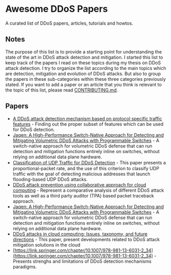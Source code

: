 # Awesome DDoS Papers
A curated list of DDoS papers, articles, tutorials and howtos. 

## Notes
The purpose of this list is to provide a starting point for understanding the state of the art in DDoS attack detection and mitigation. I started this list to keep track of the papers I read on these topics during my thesis on DDoS attack detection. I try to organize the list according to the main topics which are detection, mitigation and evolution of DDoS attacks. But also to group the papers in these sub-categories within these three categories previously stated. If you want to add a paper or an article that you think is relevant to the topic of this list, please read [CONTRIBUTING.md](CONTRIBUTING.md). 

## Papers
* [A DDoS attack detection mechanism based on protocol specific traffic features](https://dl.acm.org/doi/10.1145/2393216.2393249) - Finding out the proper subset of features which can be used for DDoS detection.
* [Jaqen: A High-Performance Switch-Native Approach for Detecting and Mitigating Volumetric DDoS Attacks with Programmable Switches](https://www.usenix.org/conference/usenixsecurity21/presentation/liu-zaoxing) - A switch-native approach for volumetric DDoS defense that can run detection and mitigation functions entirely inline on switches, without relying on additional data plane hardware.
* [Classiﬁcation of UDP Trafﬁc for DDoS Detection](https://www.usenix.org/system/files/conference/leet12/leet12-final25.pdf) - This paper presents a proportional-packet rate, and the use of this criterion to classify UDP traffic with the goal of detecting malicious addresses that launch flooding-based UDP DDoS attacks. 
* [DDoS attack prevention using collaborative approach for cloud computing](https://doi.org/10.1007/s10586-019-02994-2) - Represent a comparative analysis of different DDoS attack tools as well as a third party auditor (TPA) based packet traceback approach.
* [Jaqen: A High-Performance Switch-Native Approach for Detecting and Mitigating Volumetric DDoS Attacks with Programmable Switches](https://www.usenix.org/conference/usenixsecurity21/presentation/liu-zaoxing) - A switch-native approach for volumetric DDoS defense that can run detection and mitigation functions entirely inline on switches, without relying on additional data plane hardware.
* [DDoS attacks in cloud computing: Issues, taxonomy, and future directions](https://arxiv.org/pdf/1512.08187.pdf) - This paper, present developments related to DDoS attack mitigation solutions in the cloud
* [https://link.springer.com/chapter/10.1007/978-981-13-6031-2_34](https://link.springer.com/chapter/10.1007/978-981-13-6031-2_34) - Presents strenghs and limitations of DDoS detection mechanisms paradigms.
